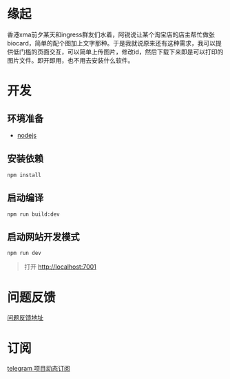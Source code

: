 # 缘起
香港xma前夕某天和ingress群友们水着，阿锐说让某个淘宝店的店主帮忙做张biocard，简单的配个图加上文字那种。于是我就说原来还有这种需求，我可以提供低门槛的页面交互，可以简单上传图片，修改id，然后下载下来即是可以打印的图片文件。即开即用，也不用去安装什么软件。
# 开发
## 环境准备
* [nodejs](https://nodejs.org)
## 安装依赖
```npm install```
## 启动编译
```npm run build:dev```
## 启动网站开发模式
```npm run dev```
> 打开 [http://localhost:7001](http://localhost:7001)
# 问题反馈
[问题反馈地址](https://github.com/LittleGragon/biocard-generator/issues)
# 订阅
[telegram 项目动态订阅](https://t.me/biocard_generator)